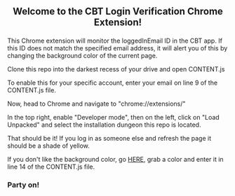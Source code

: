 ## <p align="center">Welcome to the CBT Login Verification Chrome Extension!</p>

This Chrome extension will monitor the loggedInEmail ID in the CBT app. If this ID does not match the specified email address, it will alert you of this by changing the background color of the current page.


 Clone this repo into the darkest recess of your drive and open CONTENT.js

 To enable this for your specific account, enter your email on line 9 of the CONTENT.js file.

 Now, head to Chrome and navigate to "chrome://extensions/"

 In the top right, enable "Developer mode", then on the left, click on "Load Unpacked" and select the installation dungeon this repo is located. 

 That should be it! If you log in as someone else and refresh the page it should be a shade of yellow. 
 
 If you don't like the background color, go [HERE](https://www.google.com/search?q=css+color+picker&rlz=1C5CHFA_enUS889US889&oq=css&aqs=chrome.0.69i59j69i57j35i39j0l2j69i60j69i61j69i60.2004j0j7&sourceid=chrome&ie=UTF-8), grab a color and enter it in line 14 of the CONTENT.js file. 

### Party on!